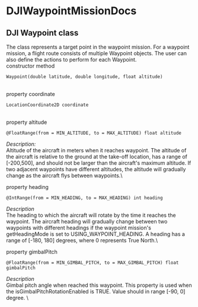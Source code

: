 # DJIWaypointMissionDocs  

## DJI Waypoint class  
The class represents a target point in the waypoint mission. For a waypoint mission, a flight route consists of multiple Waypoint objects. The user can also define the actions to perform for each Waypoint.
\
constructor method
```
Waypoint(double latitude, double longitude, float altitude)
```
\
property coordinate
```
LocationCoordinate2D coordinate
```
\
property altitude
```
@FloatRange(from = MIN_ALTITUDE, to = MAX_ALTITUDE) float altitude
```
*Description:*  
Altitude of the aircraft in meters when it reaches waypoint. The altitude of the aircraft is relative to the ground at the take-off location, has a range of [-200,500], and should not be larger than the aircraft's maximum altitude. If two adjacent waypoints have different altitudes, the altitude will gradually change as the aircraft flys between waypoints.\

property heading
```
@IntRange(from = MIN_HEADING, to = MAX_HEADING) int heading
```
*Description*  
The heading to which the aircraft will rotate by the time it reaches the waypoint. The aircraft heading will gradually change between two waypoints with different headings if the waypoint mission's getHeadingMode is set to USING_WAYPOINT_HEADING. A heading has a range of [-180, 180] degrees, where 0 represents True North.\

property gimbalPitch
```
@FloatRange(from = MIN_GIMBAL_PITCH, to = MAX_GIMBAL_PITCH) float gimbalPitch
```
*Description*  
Gimbal pitch angle when reached this waypoint. This property is used when the isGimbalPitchRotationEnabled is TRUE. Value should in range [-90, 0] degree.
\
